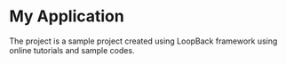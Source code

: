 # My Application

The project is a sample project created using LoopBack framework using online tutorials and sample codes.